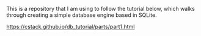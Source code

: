 This is a repository that I am using to follow the tutorial below, which walks through creating a simple database engine based in SQLite.

https://cstack.github.io/db_tutorial/parts/part1.html
